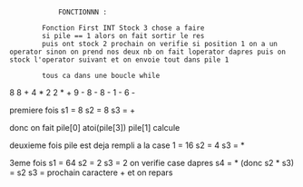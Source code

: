 



                FONCTIONNN :

            Fonction First INT Stock 3 chose a faire 
            si pile == 1 alors on fait sortir le res 
            puis ont stock 2 prochain on verifie si position 1 on a un operator sinon on prend nos deux nb on fait loperator dapres puis on stock l'operator suivant et on envoie tout dans pile 1
        
            tous ca dans une boucle while

 8 8 + 4 * 2 2 * + 9 - 8 - 8 - 1 - 6 -

 premiere fois
 s1 = 8
 s2 = 8
 s3 = +

donc on fait pile[0] atoi(pile[3]) pile[1] calcule

deuxieme fois pile est deja rempli a la case 1 = 16
s2 = 4
s3 = *

3eme fois 
s1 = 64
s2 = 2
s3 = 2
on verifie case dapres s4 = * (donc s2 * s3) = s2
s3 = prochain caractere + 
et on repars
